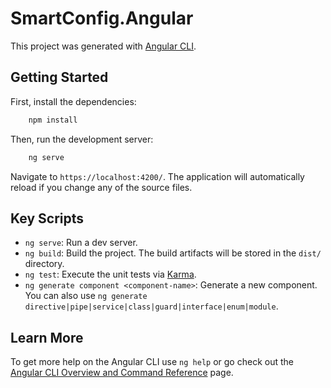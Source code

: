 # SmartConfig.Angular

This project was generated with [Angular CLI](https://github.com/angular/angular-cli).

## Getting Started

First, install the dependencies:

```bash
    npm install
```

Then, run the development server:

```bash
    ng serve
```

Navigate to `https://localhost:4200/`. The application will automatically reload if you change any of the source files.

## Key Scripts

- `ng serve`: Run a dev server.
- `ng build`: Build the project. The build artifacts will be stored in the `dist/` directory.
- `ng test`: Execute the unit tests via [Karma](https://karma-runner.github.io).
- `ng generate component <component-name>`: Generate a new component. You can also use `ng generate directive|pipe|service|class|guard|interface|enum|module`.

## Learn More

To get more help on the Angular CLI use `ng help` or go check out the [Angular CLI Overview and Command Reference](httpshttps://angular.dev/tools/cli) page.

